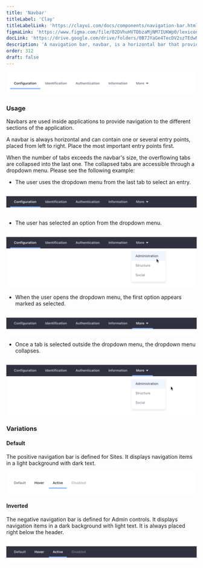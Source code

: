 ```yaml
---
title: 'Navbar'
titleLabel: 'Clay'
titleLabelLink: 'https://clayui.com/docs/components/navigation-bar.html'
figmaLink: 'https://www.figma.com/file/02DVhuHVTDbzaMjNM7IUKWp0/lexicon?node-id=6020%3A22686'
docLink: 'https://drive.google.com/drive/folders/0B7JYaGe4TecDV2szTEdwNkg0a3M?usp=sharing'
description: 'A navigation bar, navbar, is a horizontal bar that provides several access points to different parts of a system.'
order: 312
draft: false
---
```


![navigation bar with 5 entries, first one seleted](./images/navigation-4.png)

### Usage

Navbars are used inside applications to provide navigation to the different sections of the application.

A navbar is always horizontal and can contain one or several entry points, placed from left to right. Place the most important entry points first.

When the number of tabs exceeds the navbar's size, the overflowing tabs are collapsed into the last one. The collapsed tabs are accessible through a dropdown menu. Please see the following example:

-   The user uses the dropdown menu from the last tab to select an entry.

![navigation bar with four entries, second one selected. The user interaction is in the last tab, named more, where the dropdown menu is open](./images/navigation-5.png)

-   The user has selected an option from the dropdown menu.

![navigation bar with four entries, second one selected. The user interaction is in the last tab where the dropdown menu is open](./images/navigation-6.png)

-   When the user opens the dropdown menu, the first option appears marked as selected.

![navigation bar with four entries, second one selected. The user interaction is in the last tab where the dropdown menu is open](./images/navigation-7.png)

-   Once a tab is selected outside the dropdown menu, the dropdown menu collapses.

![navigation bar with four entries, second one selected. The user interaction is in the last tab where the dropdown menu is open](./images/navigation-8.png)

### Variations

#### Default

The positive navigation bar is defined for Sites. It displays navigation items in a light background with dark text.

![navigation bar with four entries, first one selected](./images/navigation-9.png)

#### Inverted

The negative navigation bar is defined for Admin controls. It displays navigation items in a dark background with light text. It is always placed right below the header.

![navigation bar with four entries, first one selected](./images/navigation-10.png)
